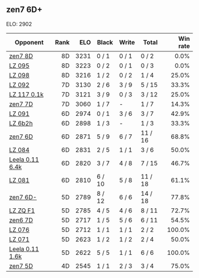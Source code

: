 ## zen7 6D+ ##

ELO: 2902

Opponent | Rank | ELO | Black | Write | Total | Win rate
---------|-----:|----:|-------|-------|-------|-------:
[zen7 8D](zen7%208D.md) | 8D | 3231 | 0 / 1 | 0 / 1 | 0 / 2 | 0.0%
[LZ 095](LZ%20095.md) | 8D | 3223 | 0 / 2 | 0 / 1 | 0 / 3 | 0.0%
[LZ 098](LZ%20098.md) | 8D | 3216 | 1 / 2 | 0 / 2 | 1 / 4 | 25.0%
[LZ 092](LZ%20092.md) | 7D | 3130 | 2 / 6 | 3 / 9 | 5 / 15 | 33.3%
[LZ 117 0.1k](LZ%20117%200.1k.md) | 7D | 3121 | 3 / 9 | 0 / 3 | 3 / 12 | 25.0%
[zen7 7D](zen7%207D.md) | 7D | 3060 | 1 / 7 | - | 1 / 7 | 14.3%
[LZ 091](LZ%20091.md) | 6D | 2974 | 0 / 1 | 3 / 6 | 3 / 7 | 42.9%
[LZ 6b2h](LZ%206b2h.md) | 6D | 2898 | 1 / 3 | - | 1 / 3 | 33.3%
[zen7 6D](zen7%206D.md) | 6D | 2871 | 5 / 9 | 6 / 7 | 11 / 16 | 68.8%
[LZ 084](LZ%20084.md) | 6D | 2831 | 2 / 5 | 1 / 1 | 3 / 6 | 50.0%
[Leela 0.11 6.4k](Leela%200.11%206.4k.md) | 6D | 2820 | 3 / 7 | 4 / 8 | 7 / 15 | 46.7%
[LZ 081](LZ%20081.md) | 6D | 2810 | 6 / 10 | 5 / 8 | 11 / 18 | 61.1%
[zen7 6D-](zen7%206D-.md) | 5D | 2789 | 8 / 12 | 6 / 6 | 14 / 18 | 77.8%
[LZ ZQ F1](LZ%20ZQ%20F1.md) | 5D | 2785 | 4 / 5 | 4 / 6 | 8 / 11 | 72.7%
[zen6 7D](zen6%207D.md) | 5D | 2717 | 1 / 5 | 5 / 6 | 6 / 11 | 54.5%
[LZ 076](LZ%20076.md) | 5D | 2712 | 1 / 1 | 1 / 1 | 2 / 2 | 100.0%
[LZ 071](LZ%20071.md) | 5D | 2623 | 1 / 2 | 1 / 2 | 2 / 4 | 50.0%
[Leela 0.11 1.6k](Leela%200.11%201.6k.md) | 5D | 2622 | 5 / 5 | 1 / 1 | 6 / 6 | 100.0%
[zen7 5D](zen7%205D.md) | 4D | 2545 | 1 / 1 | 2 / 3 | 3 / 4 | 75.0%

